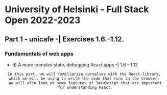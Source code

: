 # University of Helsinki - Full Stack Open 2022-2023

## Part 1 - unicafe -| Exercises 1.6.-1.12.
### Fundamentals of web apps
- d) A more complex state, debugging React apps -| 1.6 - 1.12

<div align="center">

~~~ 
In this part, we will familiarize ourselves with the React-library, 
which we will be using to write the code that runs in the browser. 
We will also look at some features of JavaScript that are important for understanding React.
~~~

</div>